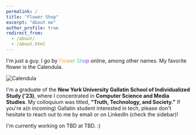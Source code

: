 ```yaml
---
permalink: /
title: "Flower Shop"
excerpt: "About me"
author_profile: true
redirect_from:
  - /about/
  - /about.html
---
```


I'm just a guy. I go by <span style="background: linear-gradient(90deg, rgba(246,179,94,1) 0%, rgba(235,162,70,1) 27%, rgba(122,203,85,1) 48%, rgba(79,206,217,1) 68%, rgba(167,0,210,1) 100%); -webkit-background-clip: text; -webkit-text-fill-color: transparent;">Flower Shop</span> online, among other names. My favorite flower is the Calendula.

<img src="https://erhuve.github.io/images/calendula.png" alt="Calendula" style="max-width: 325px"/>

I'm a graduate of the **New York University Gallatin School of Individualized Study ('23)**, where I concentrated in **Computer Science and Media Studies**. My colloquium was titled, **"Truth, Technology, and Society."** If you're a(n incoming) Gallatin student interested in tech, please don't hesitate to reach out to me by email or on LinkedIn (check the sidebar)!

I'm currently working on TBD at TBD. :)
